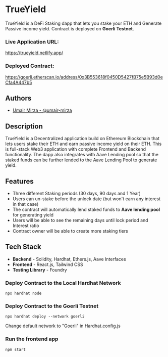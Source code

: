 # TrueYield

TrueYield is a DeFi Staking dapp that lets you stake your ETH and Generate Passive income yield.
Contract is deployed on **Goerli Testnet**.

### Live Application URL:
https://trueyield.netlify.app/

### Deployed Contract:
https://goerli.etherscan.io/address/0x3B553618f0450D5427fB75e5B93d0eCfa4A447b5

## Authors

- [Umair Mirza - @umair-mirza](https://github.com/umair-mirza)

## Description

TrueYield is a Decentralized application build on Ethereum Blockchain that lets users stake their ETH and earn passive income yield on their ETH.
This is full-stack Web3 application with complete Frontend and Backend functionality.
The dapp also integrates with Aave Lending pool so that the staked funds can be further lended to the Aave Lending Pool to generate yield.

## Features

* Three different Staking periods (30 days, 90 days and 1 Year)
* Users can un-stake before the unlock date (but won't earn any interest in that case)
* The contract will automatically lend staked funds to **Aave lending pool** for generating yield
* Users will be able to see the remaining days until lock period and Interest ratio
* Contract owner will be able to create more staking tiers

## Tech Stack

* **Backend** - Solidity, Hardhat, Ethers.js, Aave Interfaces
* **Frontend** - React.js, Tailwind CSS
* **Testing Library** - Foundry

### Deploy Contract to the Local Hardhat Network
```
npx hardhat node
```

### Deploy Contract to the Goerli Testnet
```
npx hardhat deploy --network goerli
```
Change default network to "Goerli" in Hardhat.config.js

### Run the frontend app
```
npm start
```
